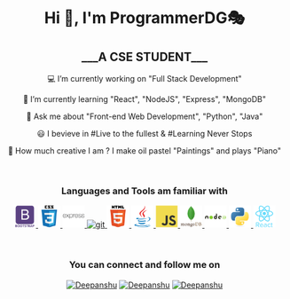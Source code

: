 <h1 align="center">Hi 👋, I'm ProgrammerDG🎭</h1>
<h2 align="center">___A CSE STUDENT___</h3>
<div align="center">
<p>💻 I’m currently working on "Full Stack Development"</p>

<p>🌱 I’m currently learning  "React", "NodeJS", "Express", "MongoDB" </p>
  
<p>💬 Ask me about  "Front-end Web Development", "Python", "Java"</p>
  
<p>😃 I bevieve in  #Live to the fullest & #Learning Never Stops</p>
  
 <p>🎨 How much creative I am ? I make oil pastel "Paintings" and plays "Piano"</p>
</div>
<br>

<h3 align="center">Languages and Tools am familiar with</h3>

<p align="center"> <a href="https://getbootstrap.com" target="_blank"> <img src="https://raw.githubusercontent.com/devicons/devicon/master/icons/bootstrap/bootstrap-plain-wordmark.svg" alt="bootstrap" width="40" height="40"/> </a> <a href="https://www.w3schools.com/css/" target="_blank"> <img src="https://raw.githubusercontent.com/devicons/devicon/master/icons/css3/css3-original-wordmark.svg" alt="css3" width="40" height="40"/> </a> <a href="https://expressjs.com" target="_blank"> <img src="https://raw.githubusercontent.com/devicons/devicon/master/icons/express/express-original-wordmark.svg" alt="express" width="40" height="40"/> </a> <a href="https://git-scm.com/" target="_blank"> <img src="https://www.vectorlogo.zone/logos/git-scm/git-scm-icon.svg" alt="git" width="40" height="40"/> </a> <a href="https://www.w3.org/html/" target="_blank"> <img src="https://raw.githubusercontent.com/devicons/devicon/master/icons/html5/html5-original-wordmark.svg" alt="html5" width="40" height="40"/> </a> <a href="https://www.java.com" target="_blank"> <img src="https://raw.githubusercontent.com/devicons/devicon/master/icons/java/java-original.svg" alt="java" width="40" height="40"/> </a> <a href="https://developer.mozilla.org/en-US/docs/Web/JavaScript" target="_blank"> <img src="https://raw.githubusercontent.com/devicons/devicon/master/icons/javascript/javascript-original.svg" alt="javascript" width="40" height="40"/> </a> <a href="https://www.mongodb.com/" target="_blank"> <img src="https://raw.githubusercontent.com/devicons/devicon/master/icons/mongodb/mongodb-original-wordmark.svg" alt="mongodb" width="40" height="40"/> </a><a href="https://nodejs.org" target="_blank"> <img src="https://raw.githubusercontent.com/devicons/devicon/master/icons/nodejs/nodejs-original-wordmark.svg" alt="nodejs" width="40" height="40"/> </a><a href="https://www.python.org" target="_blank"> <img src="https://raw.githubusercontent.com/devicons/devicon/master/icons/python/python-original.svg" alt="python" width="40" height="40"/> </a> <a href="https://reactjs.org/" target="_blank"> <img src="https://raw.githubusercontent.com/devicons/devicon/master/icons/react/react-original-wordmark.svg" alt="react" width="40" height="40"/> </a> </p>
<br>

<h3 align="center">You can connect and follow me on</h3>
<p align="center">
<a href="https://www.linkedin.com/in/deepanshu-0904461b6/" target="blank"><img align="center" src="https://cdn.jsdelivr.net/npm/simple-icons@3.0.1/icons/linkedin.svg" alt="Deepanshu" height="30" width="30" /></a>
<a href="https://www.facebook.com/deepanshu.goyal.9081/" target="blank"><img align="center" src="https://cdn.jsdelivr.net/npm/simple-icons@3.0.1/icons/facebook.svg" alt="Deepanshu" height="30" width="30" /></a>
  <a href="https://www.instagram.com/goyaldeepanshu2/" target="blank"><img align="center" src="https://cdn.jsdelivr.net/npm/simple-icons@3.0.1/icons/instagram.svg" alt="Deepanshu" height="30" width="30" /></a>
</p>
